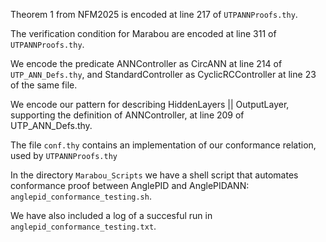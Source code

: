 Theorem 1 from NFM2025 is encoded at line 217 of `UTPANNProofs.thy`.

The verification condition for Marabou are encoded at line 311 of `UTPANNProofs.thy`.

We encode the predicate ANNController as CircANN at line 214 of `UTP_ANN_Defs.thy`, and StandardController as CyclicRCController at line 23 of the same file.

We encode our pattern for describing HiddenLayers || OutputLayer, supporting the definition of ANNController, 
at line 209 of UTP_ANN_Defs.thy.

The file `conf.thy` contains an implementation of our conformance relation, used by `UTPANNProofs.thy`

In the directory `Marabou_Scripts` we have a shell script that automates conformance proof between AnglePID and AnglePIDANN: `anglepid_conformance_testing.sh`.

We have also included a log of a succesful run in `anglepid_conformance_testing.txt`.
